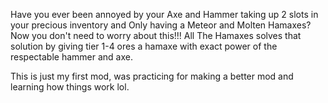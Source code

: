 Have you ever been annoyed by your Axe and Hammer taking up 2 slots in your precious inventory and Only having a Meteor and Molten Hamaxes? Now you don't need to worry about this!!! 
All The Hamaxes solves that solution by giving tier 1-4 ores a hamaxe with exact power of the respectable hammer and axe.

This is just my first mod, was practicing for making a better mod and learning how things work lol.